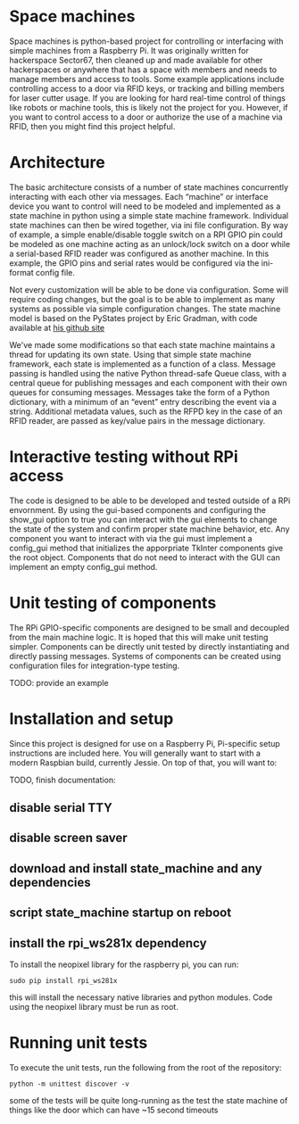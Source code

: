 # Space machines
Space machines is python-based project for controlling or interfacing with simple machines from a Raspberry Pi.  It was originally written for hackerspace Sector67, then cleaned up and made available for other hackerspaces or anywhere that has a space with members and needs to manage members and access to tools.  Some example applications include controlling access to a door via RFID keys, or tracking and billing members for laser cutter usage.
If you are looking for hard real-time control of things like robots or machine tools, this is likely not the project for you.  However, if you want to control access to a door or authorize the use of a machine via RFID, then you might find this project helpful.
# Architecture

The basic architecture consists of a number of state machines concurrently interacting with each other via messages.  Each “machine” or interface device you want to control will need to be modeled and implemented as a state machine in python using a simple state machine framework.  Individual state machines can then be wired together, via ini file configuration.  By way of example, a simple enable/disable toggle switch on a RPI GPIO pin could be modeled as one machine acting as an unlock/lock switch on a door while a serial-based RFID reader was configured as another machine.  In this example, the GPIO pins and serial rates would be configured via the ini-format config file.

Not every customization will be able to be done via configuration.  Some will require coding changes, but the goal is to be able to implement as many systems as possible via simple configuration changes.
The state machine model is based on the PyStates project by Eric Gradman, with code available at [his github site](https://github.com/egradman/pystates/blob/master/pystates/pystates.py)

We've made some modifications so that each state machine maintains a thread for updating its own state.  Using that simple state machine framework, each state is implemented as a function of a class.  Message passing is handled using the native Python thread-safe Queue class, with a central queue for publishing messages and each component with their own queues for consuming messages.  Messages take the form of a Python dictionary, with a minimum of an “event” entry describing the event via a string.  Additional metadata values, such as the RFPD key in the case of an RFID reader, are passed as key/value pairs in the message dictionary.

# Interactive testing without RPi access
The code is designed to be able to be developed and tested outside of a RPi envornment.  By using the gui-based components and configuring the show_gui option to true you can interact with the gui elements to change the state of the system and confirm proper state machine behavior, etc.  Any component you want to interact with via the gui must implement a config_gui method that initializes the apporpriate TkInter components give the root object.  Components that do not need to interact with the GUI can implement an empty config_gui method.

# Unit testing of components
The RPi GPIO-specific components are designed to be small and decoupled from the main machine logic.  It is hoped that this will make unit testing simpler.  Components can be directly unit tested by directly instantiating and directly passing messages.  Systems of components can be created using configuration files for integration-type testing.

TODO: provide an example

# Installation and setup
Since this project is designed for use on a Raspberry Pi, Pi-specific setup instructions are included here.  You will generally want to start with a modern Raspbian build, currently Jessie.  On top of that, you will want to:

TODO, finish documentation: 
## disable serial TTY
## disable screen saver
## download and install state_machine and any dependencies
## script state_machine startup on reboot

## install the rpi_ws281x dependency
To install the neopixel library for the raspberry pi, you can run:

    sudo pip install rpi_ws281x

this will install the necessary native libraries and python modules.  Code using the neopixel library must be run as root.

# Running unit tests
To execute the unit tests, run the following from the root of the repository:

    python -m unittest discover -v

some of the tests will be quite long-running as the test the state machine of things like the door which can have ~15 second timeouts
